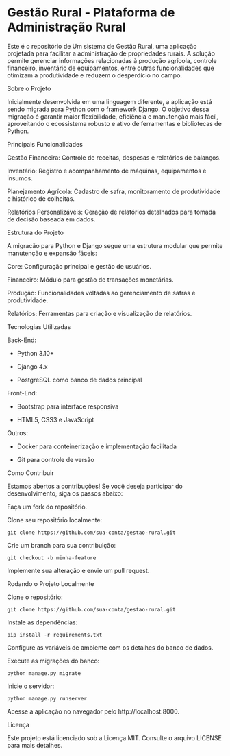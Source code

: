 # Gestão Rural - Plataforma de Administração Rural

Este é o repositório de Um sistema de Gestão Rural, uma aplicação projetada para facilitar a administração de propriedades rurais. A solução permite gerenciar informações relacionadas à produção agrícola, controle financeiro, inventário de equipamentos, entre outras funcionalidades que otimizam a produtividade e reduzem o desperdício no campo.

Sobre o Projeto

Inicialmente desenvolvida em uma linguagem diferente, a aplicação está sendo migrada para Python com o framework Django. O objetivo dessa migração é garantir maior flexibilidade, eficiência e manutenção mais fácil, aproveitando o ecossistema robusto e ativo de ferramentas e bibliotecas de Python.

Principais Funcionalidades

Gestão Financeira: Controle de receitas, despesas e relatórios de balanços.

Inventário: Registro e acompanhamento de máquinas, equipamentos e insumos.

Planejamento Agrícola: Cadastro de safra, monitoramento de produtividade e histórico de colheitas.

Relatórios Personalizáveis: Geração de relatórios detalhados para tomada de decisão baseada em dados.

Estrutura do Projeto

A migracão para Python e Django segue uma estrutura modular que permite manutenção e expansão fáceis:

Core: Configuração principal e gestão de usuários.

Financeiro: Módulo para gestão de transações monetárias.

Produção: Funcionalidades voltadas ao gerenciamento de safras e produtividade.

Relatórios: Ferramentas para criação e visualização de relatórios.

Tecnologias Utilizadas

Back-End:

- Python 3.10+

- Django 4.x

- PostgreSQL como banco de dados principal

Front-End:

- Bootstrap para interface responsiva

- HTML5, CSS3 e JavaScript

Outros:

- Docker para conteinerização e implementação facilitada

- Git para controle de versão

Como Contribuir

Estamos abertos a contribuções! Se você deseja participar do desenvolvimento, siga os passos abaixo:

Faça um fork do repositório.

Clone seu repositório localmente:

`git clone https://github.com/sua-conta/gestao-rural.git`

Crie um branch para sua contribuição:

`git checkout -b minha-feature`

Implemente sua alteração e envie um pull request.

Rodando o Projeto Localmente

Clone o repositório:

`git clone https://github.com/sua-conta/gestao-rural.git`

Instale as dependências:

`pip install -r requirements.txt`

Configure as variáveis de ambiente com os detalhes do banco de dados.

Execute as migrações do banco:

`python manage.py migrate`

Inicie o servidor:

`python manage.py runserver`

Acesse a aplicação no navegador pelo http://localhost:8000.

Licença

Este projeto está licenciado sob a Licença MIT. Consulte o arquivo LICENSE para mais detalhes.

